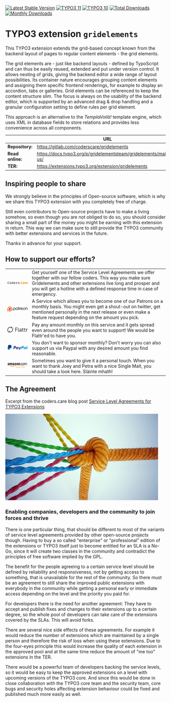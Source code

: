 [![Latest Stable Version](https://poser.pugx.org/gridelementsteam/gridelements/v/stable)](https://extensions.typo3.org/extension/gridelements/)
[![TYPO3 11](https://img.shields.io/badge/TYPO3-11-orange.svg?style=flat-square)](https://get.typo3.org/version/11)
[![TYPO3 10](https://img.shields.io/badge/TYPO3-10-orange.svg?style=flat-square)](https://get.typo3.org/version/10)
[![Total Downloads](https://poser.pugx.org/gridelementsteam/gridelements/d/total)](https://packagist.org/packages/gridelementsteam/gridelements)
[![Monthly Downloads](https://poser.pugx.org/gridelementsteam/gridelements/d/monthly)](https://packagist.org/packages/gridelementsteam/gridelements)

# TYPO3 extension `gridelements`

This TYPO3 extension extends the grid-based concept known from the backend
layout of pages to regular content elements - the grid elements.

The grid elements are - just like backend layouts - defined by TypoScript and
can thus be easily reused, extended and put under version control. It allows
nesting of grids, giving the backend editor a wide range of layout
possibilities. Its container nature encourages grouping content elements and
assigning them specific frontend renderings, for example to display an
accordion, tabs or galleries. Grid elements can be referenced to keep the
content structure slim. The focus is always on the usability of the backend
editor, which is supported by an advanced drag & drop handling and a granular
configuration setting to define rules per grid element.

This approach is an alternative to the *TemplaVoilà!* template engine, which
uses XML in database fields to store relations and provides less convenience
across all components.

|                  | URL                                                                |
|------------------|--------------------------------------------------------------------|
| **Repository:**  | https://gitlab.com/coderscare/gridelements                         |
| **Read online:** | https://docs.typo3.org/p/gridelementsteam/gridelements/main/en-us/ |
| **TER:**         | https://extensions.typo3.org/extension/gridelements                |

<!-- Markdown link & img dfn's -->
[coders.care-url]: https://coders.care
[patreon-url]: https://www.patreon.com/cybercraft
[flattr-url]: https://www.flattr.com/@Cybercraft
[paypal-url]: https://www.paypal.me/cybercraftsponsoring/50
[amazon-url]: https://www.amazon.de/gp/registry/wishlist/2I80GX9ZSMYXX
[documentation-url]: https://docs.typo3.org/typo3cms/extensions/gridelements
[blog-url]: https://coders.care/blog/article/service-level-agreements-for-typo3-extensions

## Inspiring people to share

We strongly believe in the principles of Open-source software, which is why we share this TYPO3 extension with you completely free of charge.

Still even contributors to Open-source projects have to make a living somehow, so even though you are not obliged to do so, you should consider sharing a small part of the money you might be earning with this extension in return. This way we can make sure to still provide the TYPO3 community with better extensions and services in the future.

Thanks in advance for your support.

## How to support our efforts?

|                      |                       |
|:---------------------------|:--------------------------------|
| [![CodersCareLogo](Documentation/Images/Sponsoring/CodersCareLogo.png)][coders.care-url]              | Get yourself one of the Service Level Agreements we offer together with our fellow coders. This way you make sure Gridelements and other extensions live long and prosper and you will get a hotline with a defined response time in case of emergency.              |
| [![PatreonLogo](Documentation/Images/Sponsoring/PatreonLogo.png)][patreon-url]                  | A Service which allows you to become one of our Patrons on a monthly basis. You might even get a shout-out on twitter, get mentioned personally in the next release or even make a feature request depending on the amount you pick.                                  |
| [![FlattrLogo](Documentation/Images/Sponsoring/FlattrLogo.png)][flattr-url]                         | Pay any amount monthly on this service and it gets spread even around the people you want to support! We would be Flattr'ed to have you.                    |
| [![PaypalLogo](Documentation/Images/Sponsoring/PaypalLogo.png)][paypal-url]                       | You don't want to sponsor monthly? Don't worry you can also support us via Paypal with any desired amount you find reasonable.                        |
| [![AmazonWishlistLogo](Documentation/Images/Sponsoring/AmazonLogo.png)][amazon-url]                       | Sometimes you want to give it a personal touch. When you want to thank Joey and Petra with a nice Single Malt, you should take a look here. Slàinte mhath!                  |

## The Agreement

Excerpt from the coders.care blog post [Service Level Agreements for TYPO3 Extensions][blog-url]

![Big Orange rope pulling several colorful small ropes](Documentation/Images/Sponsoring/Why.jpg)
### Enabling companies, developers and the community to join forces and thrive
There is one particular thing, that should be different to most of the variants of service level agreements provided by other open-source projects though. Having to buy a so called "enterprise" or "professional" edition of the extensions or TYPO3 itself just to become entitled for an SLA is a No-Go, since it will create two classes in the community and contradict the principles of free software implied by the GPL.

The benefit for the people agreeing to a certain service level should be defined by reliability and responsiveness, not by getting access to something, that is unavailable for the rest of the community. So there must be an agreement to still share the improved public extensions with everybody in the community while getting a personal early or immediate access depending on the level and the priority you paid for.

For developers there is the need for another agreement: They have to accept and publish fixes and changes to their extensions up to a certain degree, so the whole pool of developers can take care of the extensions covered by the SLAs. This will avoid forks.

There are several nice side effects of these agreements. For example it would reduce the number of extensions which are maintained by a single person and therefore the risk of loss when using these extensions. Due to the four-eyes principle this would increase the quality of each extension in the approved pool and at the same time reduce the amount of "me too" extensions in the TER.

There would be a powerful team of developers backing the service levels, so it would be easy to keep the approved extensions on a level with upcoming versions of the TYPO3 core. And since this would be done in close collaboration with the TYPO3 core team and the security team, core bugs and security holes affecting extension behaviour could be fixed and published much more easily as well.
